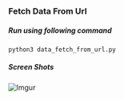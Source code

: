### Fetch Data From Url

##### Run using following command
```shell
python3 data_fetch_from_url.py
```

##### Screen Shots

![Imgur](https://i.imgur.com/JdwMlAz.png)
